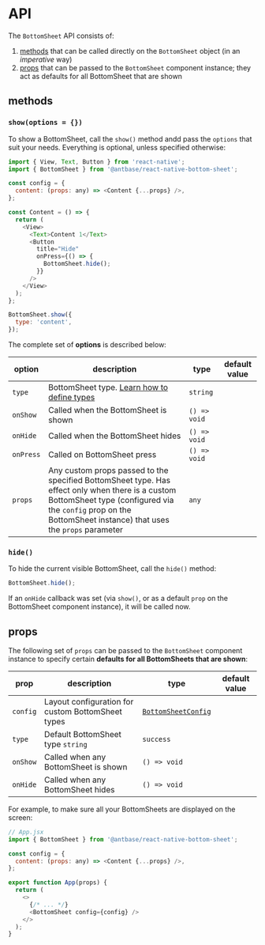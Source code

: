 # API

The `BottomSheet` API consists of:

1. [methods](#methods) that can be called directly on the `BottomSheet` object (in an _imperative_ way)
1. [props](#props) that can be passed to the `BottomSheet` component instance; they act as defaults for all BottomSheet that are shown

## methods

### `show(options = {})`

To show a BottomSheet, call the `show()` method andd pass the `options` that suit your needs. Everything is optional, unless specified otherwise:

```js
import { View, Text, Button } from 'react-native';
import { BottomSheet } from '@antbase/react-native-bottom-sheet';

const config = {
  content: (props: any) => <Content {...props} />,
};

const Content = () => {
  return (
    <View>
      <Text>Content 1</Text>
      <Button
        title="Hide"
        onPress={() => {
          BottomSheet.hide();
        }}
      />
    </View>
  );
};

BottomSheet.show({
  type: 'content',
});
```

The complete set of **options** is described below:

| option           | description                                                         | type              | default value |
| ---------------- | ------------------------------------------------------------------- | ----------------- | ------------- |
| `type`           | BottomSheet type.  [Learn how to define types](./custom-layouts.md) | `string`
| `onShow`         | Called when the BottomSheet is shown                                                                                                                                                                  | `() => void`      |               |
| `onHide`         | Called when the BottomSheet hides                                                                                                                                                                     | `() => void`      |               |
| `onPress`        | Called on BottomSheet press                                                                                                                                                                           | `() => void`      |               |
| `props`          | Any custom props passed to the specified BottomSheet type. Has effect only when there is a custom BottomSheet type (configured via the `config` prop on the BottomSheet instance) that uses the `props` parameter | `any`             |               |

### `hide()`

To hide the current visible BottomSheet, call the `hide()` method:

```js
BottomSheet.hide();
```

If an `onHide` callback was set (via `show()`, or as a default `prop` on the BottomSheet component instance), it will be called now.

## props

The following set of `props` can be passed to the `BottomSheet` component instance to specify certain **defaults for all BottomSheets that are shown**:

| prop             | description                                       | type                                         | default value |
| ---------------- | ------------------------------------------------- | -------------------------------------------- | ------------- |
| `config`         | Layout configuration for custom BottomSheet types | [`BottomSheetConfig`](../src/types/index.ts) |               |
| `type`           | Default BottomSheet type `string`                 | `success`                                    |               |
| `onShow`         | Called when any BottomSheet is shown              | `() => void`                                 |               |
| `onHide`         | Called when any BottomSheet hides                 | `() => void`                                 |               |

For example, to make sure all your BottomSheets are displayed on the screen:

```js
// App.jsx
import { BottomSheet } from '@antbase/react-native-bottom-sheet';

const config = {
  content: (props: any) => <Content {...props} />,
};

export function App(props) {
  return (
    <>
      {/* ... */}
      <BottomSheet config={config} />
    </>
  );
}
```
